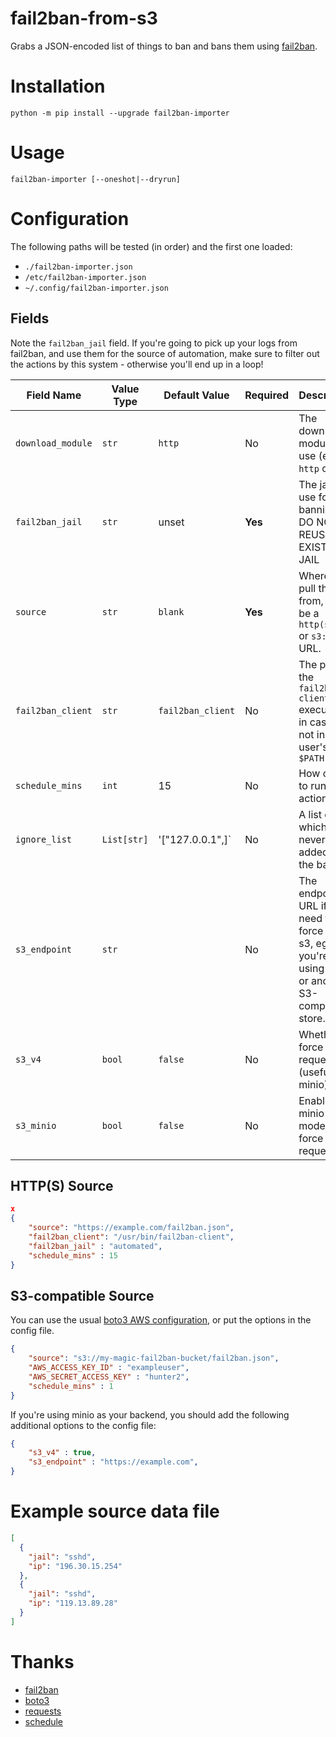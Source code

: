 # fail2ban-from-s3

Grabs a JSON-encoded list of things to ban and bans them using [fail2ban](https://www.fail2ban.org).

# Installation

`python -m pip install --upgrade fail2ban-importer`

# Usage

`fail2ban-importer [--oneshot|--dryrun]`

# Configuration

The following paths will be tested (in order) and the first one loaded:

 - `./fail2ban-importer.json`
 - `/etc/fail2ban-importer.json`
 - `~/.config/fail2ban-importer.json`

## Fields 

Note the `fail2ban_jail` field. If you're going to pick up your logs from fail2ban, and use them for the source of automation, make sure to filter out the actions by this system - otherwise you'll end up in a loop!

| Field Name        | Value Type | Default Value     | Required | Description |
| ---               |     ---    |     ---           |  ---     |    ---   |
| `download_module` | `str`      | `http`            | No       | The download module to use (either `http` or `s3`)  |
| `fail2ban_jail`   | `str`      | unset             | **Yes**  | The jail to use for banning - DO NOT REUSE AN EXISTING JAIL |
| `source`          | `str`      | `blank`           | **Yes**  | Where to pull the file from, can be a `http(s)://` or `s3://` URL. |
| `fail2ban_client` | `str`      | `fail2ban_client` | No       |  The path to the `fail2ban-client` executable, in case it's not in the user's `$PATH` |
| `schedule_mins`   | `int`      | 15                | No       | How often to run the action. |
| `ignore_list`     | `List[str]`| '["127.0.0.1",]`  | No       | A list of IPs which will never be added to the ban list. |
| `s3_endpoint`     | `str`      |                   | No       | The endpoint URL if you need to force it for s3, eg if you're using minio or another S3-compatible store. |
| `s3_v4`           | `bool`     | `false`           | No       | Whether to force `s3_v4` requests (useful for minio) |
| `s3_minio`        | `bool`     | `false`           | No       | Enable minio mode, force `s3_v4` requests |

## HTTP(S) Source

```json fail2ban-importer.json
x
{
    "source": "https://example.com/fail2ban.json",
    "fail2ban_client": "/usr/bin/fail2ban-client",
    "fail2ban_jail" : "automated",
    "schedule_mins" : 15
}
```

## S3-compatible Source

You can use the usual [boto3 AWS configuration](https://boto3.amazonaws.com/v1/documentation/api/latest/guide/quickstart.html#configuration), or put the options in the config file.

```json fail2ban-importer.json
{
    "source": "s3://my-magic-fail2ban-bucket/fail2ban.json",
    "AWS_ACCESS_KEY_ID" : "exampleuser",
    "AWS_SECRET_ACCESS_KEY" : "hunter2",
    "schedule_mins" : 1
}
```

If you're using minio as your backend, you should add the following additional options to the config file:

```json
{
    "s3_v4" : true,
    "s3_endpoint" : "https://example.com",
}
```

# Example source data file

```json data.json
[
  {
    "jail": "sshd",
    "ip": "196.30.15.254"
  },
  {
    "jail": "sshd",
    "ip": "119.13.89.28"
  }
]
```

# Thanks

 - [fail2ban](https://www.fail2ban.org)
 - [boto3](https://boto3.amazonaws.com)
 - [requests](https://docs.python-requests.org/en/master/index.html)
 - [schedule](https://schedule.readthedocs.io/en/stable/)